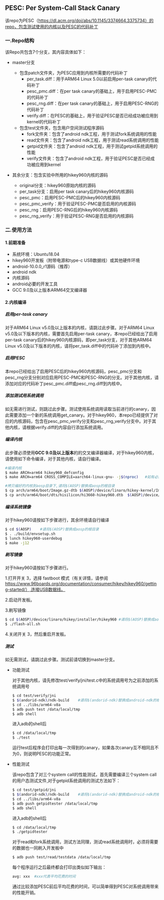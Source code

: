 ## PESC: Per System-Call Stack Canary 

该repo为PESC（https://dl.acm.org/doi/abs/10.1145/3374664.3375734）的repo，包含测试使用的内核以及PESC的代码补丁

### 一.Repo结构

该Repo共包含7个分支，其内容具体如下：

- master分支

  - 包含patch文件夹，为PESC应用到内核所需要的代码补丁
    - per_task.diff：用于ARM64 Linux 5.0以前启用per-task canary的代码补丁
    - pesc_pmc.diff：在per task canary的基础上，用于启用PESC-PMC的代码补丁
    - pesc_rng.diff：在per task canary的基础上，用于启用PESC-RNG的代码补丁
    - verify.diff：在PESC的基础上，用于验证PESC是否已经成功被应用到kernel的代码补丁
  - 包含test文件夹，包含用户空间测试程序源码
    - fork文件夹：包含了android ndk工程，用于测试fork系统调用的性能
    - read文件夹：包含了android ndk工程，用于测试read系统调用的性能
    - getpid文件夹：包含了android ndk工程，用于测试getpid系统调用的性能
    - verify文件夹：包含了android ndk工程，用于验证PESC是否已经成功被应用到kernel

  

- 其余分支：包含实验中所用的hikey960内核的源码

  - original分支：hikey960原始内核的源码
  - per_task分支：启用per task canary后的hikey960内核源码
  - pesc_pmc：启用PESC-PMC后的hikey960内核源码
  - pesc_pmc_verify：用于验证PESC-PMC是否启用的内核源码
  - pesc_rng：启用PESC-RNG后的hikey960内核源码
  - pesc_rng_verify：用于验证PESC-RNG是否启用的内核源码
  
  
  
### 二.使用方法

#### 1.前期准备

  - 系统环境：Ubuntu18.04
  - hikey960开发板（附带电源和type-c USB数据线）或其他硬件环境
  - android-10.0.0_r1源码（推荐）
  - android ndk
  - 内核源码
  - android必要的开发工具
  - GCC 9.0及以上版本ARM64交叉编译器

#### 2.内核编译

##### 启用per-task canary

对于ARM64 Linux v5.0及以上版本的内核，请跳过此步骤。对于ARM64 Linux v5.0及以下版本的内核，需要首先启用per-task canary，本repo已经给出了启用per-task canary后的hikey960内核源码，即per_task分支，对于其他ARM64 Linux v5.0及以下版本的内核，请将per_task.diff中的代码补丁添加到内核中。

##### 启用PESC

本repo已经给出了启用PESC后的hikey960内核源码，pesc_pmc分支和pesc_rng分支分别对应启用PESC-PMC和PESC-RNG的分支。对于其他内核，请添加对应的代码补丁pesc_pmc.diff或pesc_rng.diff到内核中。

##### 添加测试用系统调用

如无需进行测试，则跳过此步骤。测试使用系统调用读取当前进行的canary，因此需要添加一个新的系统调用get_canary。对于hikey960，本repo已经提供了对应的内核源码，包含在pesc_pmc_verify分支和pesc_rng_verify分支中。对于其他内核，请根据verify.diff的内容自行添加系统调用。

##### 编译内核

此步骤必须使用**GCC 9.0及以上版本**的的交叉编译器编译，对于hikey960内核，请使用如下命令编译，对于其他内核，请自行编译。

```sh
#编译内核
$ make ARCH=arm64 hikey960_defconfig
$ make ARCH=arm64 CROSS_COMPILE=aarch64-linux-gnu- -j$(nproc)	#如有必要请更改CORSS_COMPILE变量

#拷贝编好的内核到aosp目录下,请将$(AOSP)替换成aosp的根目录
$ cp arch/arm64/boot/Image.gz-dtb $(AOSP)/device/linaro/hikey-kernel/Image.gz-dtb-hikey960-4.19
$ cp arch/arm64/boot/dts/hisilicon/hi3660-hikey960.dtb  $(AOSP)/device/linaro/hikey-kernel/hi3660-hikey960.dtb-4.19
```

##### 编译系统镜像

对于hikey960请按如下步骤进行，其余环境请自行编译

```sh
$ cd $(AOSP)	#请将$(AOSP)替换成aosp的根目录
$ . ./build/envsetup.sh
$ lunch hikey960-userdebug
$ make -j12
```

##### 刷写镜像

对于hikey960请按如下步骤进行。

1.打开开关 3，选择 fastboot 模式（有关详情，请参阅 https://www.96boards.org/documentation/consumer/hikey/hikey960/getting-started/）,连接USB数据线。

2.启动开发板。

3.刷写镜像

```sh
$ cd $(AOSP)/device/linaro/hikey/installer/hikey960 #请将$(AOSP)替换成aosp的根目录
$ ./flash-all.sh
```

4.关闭开关 3，然后重启开发板。

##### 测试

如无需测试，请跳过此步骤。测试前请切换到master分支。

- 功能测试

  对于其他内核，请先修改test/verify/jni/test.c中的系统调用号为之前添加的系统调用号

  ```sh
  $ cd test/verify/jni
  $ $(andorid-ndk)/ndk-build 	#请将$(andorid-ndk)替换成android-ndk的根目录
  $ cd ../libs/arm64-v8a
  $ adb push test /data/local/tmp
  $ adb shell
  ```

  进入adb的shell后

  ```sh
  $ cd /data/local/tmp
  $ ./test
  ```

  运行test后程序会打印出每一次得到的canary，如果各次canary互不相同且不为0，则说明PESC的功能正常。

- 性能测试

  该repo包含了对三个system call的性能测试，首先需要编译三个system call的用户态测试文件,对于getpid系统调用的测试方法如下：

  ```sh
  $ cd test/getpid/jni	
  $ $(andorid-ndk)/ndk-build 	#请将$(andorid-ndk)替换成android-ndk的根目录
  $ cd ../libs/arm64-v8a
  $ adb push getpidtester /data/local/tmp	
  $ adb shell 
  ```

  进入adb的shell后

  ```sh
  $ cd /data/local/tmp
  $ ./getpidtester	
  ```

  对于read和fork系统调用，测试方法同理，测试read系统调用时，必须将需要的数据也一同刷入开发板中

  ```sh
  $ adb push test/read/testdata /data/local/tmp
  ```

  每个程序运行之后最终都会打印出类似如下输出：

  ```sh
  avg: xxx	#xxx代表平均花费的时间
  ```

  通过比较添加PESC前后平均花费的时间，可以简单得到PESC对系统调用带来的性能开销。

